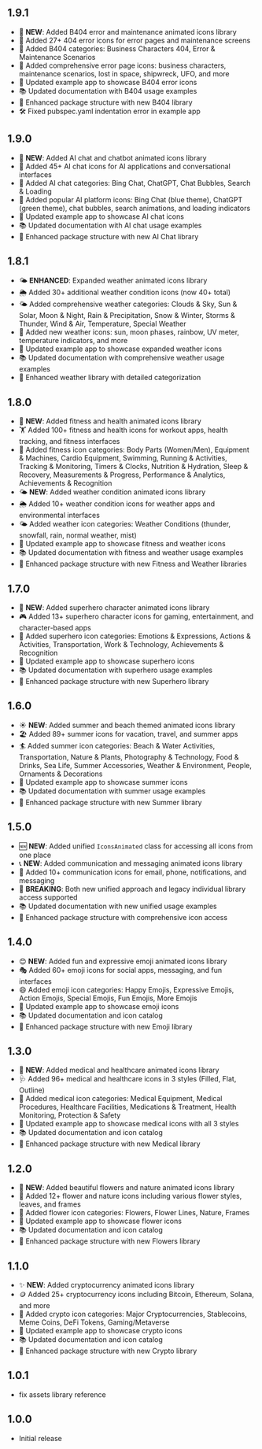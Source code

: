 ## 1.9.1

- 🚫 **NEW**: Added B404 error and maintenance animated icons library
- 🔧 Added 27+ 404 error icons for error pages and maintenance screens
- 🚫 Added B404 categories: Business Characters 404, Error & Maintenance Scenarios
- 🎨 Added comprehensive error page icons: business characters, maintenance scenarios, lost in space, shipwreck, UFO, and more
- 🎨 Updated example app to showcase B404 error icons
- 📚 Updated documentation with B404 usage examples
- 🔧 Enhanced package structure with new B404 library
- 🛠️ Fixed pubspec.yaml indentation error in example app

## 1.9.0

- 🤖 **NEW**: Added AI chat and chatbot animated icons library
- 💬 Added 45+ AI chat icons for AI applications and conversational interfaces
- 🤖 Added AI chat categories: Bing Chat, ChatGPT, Chat Bubbles, Search & Loading
- 🎨 Added popular AI platform icons: Bing Chat (blue theme), ChatGPT (green theme), chat bubbles, search animations, and loading indicators
- 🎨 Updated example app to showcase AI chat icons
- 📚 Updated documentation with AI chat usage examples
- 🔧 Enhanced package structure with new AI Chat library

## 1.8.1

- 🌤️ **ENHANCED**: Expanded weather animated icons library
- 🌦️ Added 30+ additional weather condition icons (now 40+ total)
- 🌤️ Added comprehensive weather categories: Clouds & Sky, Sun & Solar, Moon & Night, Rain & Precipitation, Snow & Winter, Storms & Thunder, Wind & Air, Temperature, Special Weather
- 🌈 Added new weather icons: sun, moon phases, rainbow, UV meter, temperature indicators, and more
- 🎨 Updated example app to showcase expanded weather icons
- 📚 Updated documentation with comprehensive weather usage examples
- 🔧 Enhanced weather library with detailed categorization

## 1.8.0

- 💪 **NEW**: Added fitness and health animated icons library
- 🏋️ Added 100+ fitness and health icons for workout apps, health tracking, and fitness interfaces
- 💪 Added fitness icon categories: Body Parts (Women/Men), Equipment & Machines, Cardio Equipment, Swimming, Running & Activities, Tracking & Monitoring, Timers & Clocks, Nutrition & Hydration, Sleep & Recovery, Measurements & Progress, Performance & Analytics, Achievements & Recognition
- 🌤️ **NEW**: Added weather condition animated icons library
- 🌦️ Added 10+ weather condition icons for weather apps and environmental interfaces
- 🌤️ Added weather icon categories: Weather Conditions (thunder, snowfall, rain, normal weather, mist)
- 🎨 Updated example app to showcase fitness and weather icons
- 📚 Updated documentation with fitness and weather usage examples
- 🔧 Enhanced package structure with new Fitness and Weather libraries

## 1.7.0

- 🦸 **NEW**: Added superhero character animated icons library
- 🎮 Added 13+ superhero character icons for gaming, entertainment, and character-based apps
- 🦸 Added superhero icon categories: Emotions & Expressions, Actions & Activities, Transportation, Work & Technology, Achievements & Recognition
- 🎨 Updated example app to showcase superhero icons
- 📚 Updated documentation with superhero usage examples
- 🔧 Enhanced package structure with new Superhero library

## 1.6.0

- ☀️ **NEW**: Added summer and beach themed animated icons library
- 🏖️ Added 89+ summer icons for vacation, travel, and summer apps
- 🏄 Added summer icon categories: Beach & Water Activities, Transportation, Nature & Plants, Photography & Technology, Food & Drinks, Sea Life, Summer Accessories, Weather & Environment, People, Ornaments & Decorations
- 🎨 Updated example app to showcase summer icons
- 📚 Updated documentation with summer usage examples
- 🔧 Enhanced package structure with new Summer library

## 1.5.0

- 🆕 **NEW**: Added unified `IconsAnimated` class for accessing all icons from one place
- 📞 **NEW**: Added communication and messaging animated icons library
- 📧 Added 10+ communication icons for email, phone, notifications, and messaging
- 🔄 **BREAKING**: Both new unified approach and legacy individual library access supported
- 📚 Updated documentation with new unified usage examples
- 🎨 Enhanced package structure with comprehensive icon access

## 1.4.0

- 😊 **NEW**: Added fun and expressive emoji animated icons library
- 🎭 Added 60+ emoji icons for social apps, messaging, and fun interfaces
- 😄 Added emoji icon categories: Happy Emojis, Expressive Emojis, Action Emojis, Special Emojis, Fun Emojis, More Emojis
- 🎨 Updated example app to showcase emoji icons
- 📚 Updated documentation and icon catalog
- 🔧 Enhanced package structure with new Emoji library

## 1.3.0

- 🏥 **NEW**: Added medical and healthcare animated icons library
- 🩺 Added 96+ medical and healthcare icons in 3 styles (Filled, Flat, Outline)
- 💊 Added medical icon categories: Medical Equipment, Medical Procedures, Healthcare Facilities, Medications & Treatment, Health Monitoring, Protection & Safety
- 🎨 Updated example app to showcase medical icons with all 3 styles
- 📚 Updated documentation and icon catalog
- 🔧 Enhanced package structure with new Medical library

## 1.2.0

- 🌸 **NEW**: Added beautiful flowers and nature animated icons library
- 🌺 Added 12+ flower and nature icons including various flower styles, leaves, and frames
- 🌿 Added flower icon categories: Flowers, Flower Lines, Nature, Frames
- 🎨 Updated example app to showcase flower icons
- 📚 Updated documentation and icon catalog
- 🔧 Enhanced package structure with new Flowers library

## 1.1.0

- ✨ **NEW**: Added cryptocurrency animated icons library
- 🪙 Added 25+ cryptocurrency icons including Bitcoin, Ethereum, Solana, and more
- 📱 Added crypto icon categories: Major Cryptocurrencies, Stablecoins, Meme Coins, DeFi Tokens, Gaming/Metaverse
- 🎨 Updated example app to showcase crypto icons
- 📚 Updated documentation and icon catalog
- 🔧 Enhanced package structure with new Crypto library

## 1.0.1

- fix assets library reference

## 1.0.0

- Initial release

